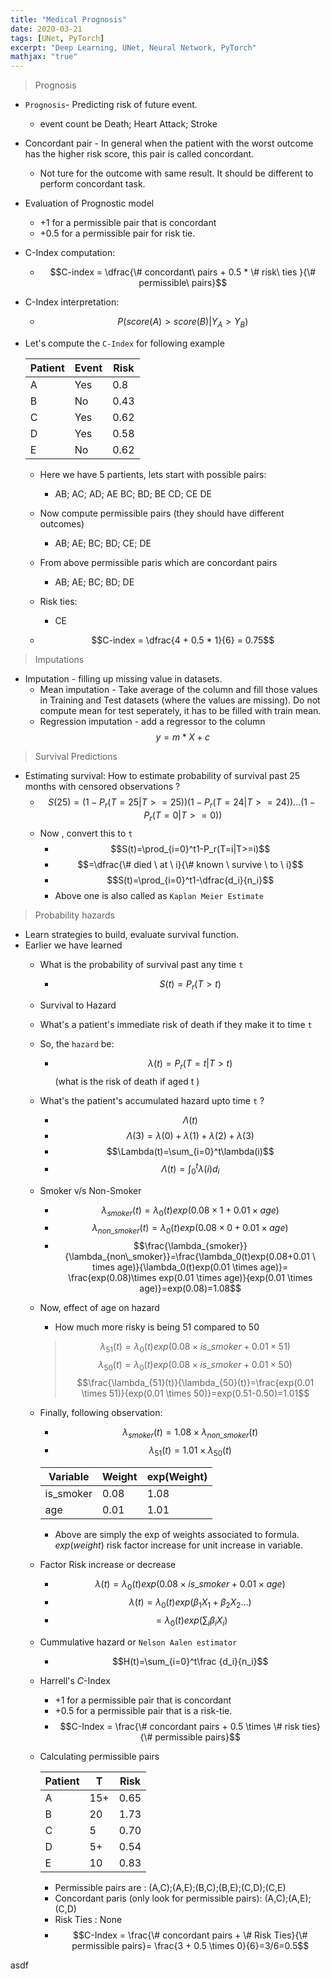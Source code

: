 ```yaml
---
title: "Medical Prognosis"
date: 2020-03-21
tags: [UNet, PyTorch]
excerpt: "Deep Learning, UNet, Neural Network, PyTorch"
mathjax: "true"
---
```




> Prognosis

- `Prognosis`- Predicting risk of future event.
  - event count be Death; Heart Attack; Stroke
- Concordant pair - In general when the patient with the worst outcome has the higher risk score, this pair is called concordant. 
  - Not ture for the outcome with same result. It should be different to perform concordant task.
- Evaluation of Prognostic model
  - +1 for a permissible pair that is concordant
  - +0.5 for a permissible pair for risk tie.
- C-Index computation:
  - $$C-index = \dfrac{\# concordant\ pairs + 0.5 * \# risk\ ties }{\# permissible\ pairs}$$
- C-Index interpretation:
  - $$ P(score(A) > score(B) | Y_A>Y_B) $$
- Let's compute the `C-Index` for following example

    |Patient   | Event  | Risk |
    |----------|--------|--------|
    |A|Yes|0.8
    |B|No|0.43
    |C|Yes|0.62
    |D|Yes|0.58
    |E|No|0.62
    
  - Here we have 5 partients, lets start with possible pairs:
    - AB; AC; AD; AE
          BC; BD; BE
              CD; CE
                  DE
  - Now compute permissible pairs (they should have different outcomes)
    - AB; AE; BC; BD; CE; DE
  - From above permissible paris which are concordant pairs
    - AB; AE; BC; BD; DE
  - Risk ties:
    - CE

  - $$C-index = \dfrac{4 + 0.5 * 1}{6} = 0.75$$


> Imputations

- Imputation - filling up missing value in datasets.
  - Mean imputation - Take average of the column and fill those values in Training and Test datasets (where the values are missing). Do not compute mean for test seperately, it has to be filled with train mean.
  - Regression imputation - add a regressor to the column $$y = m * X + c$$


> Survival Predictions

- Estimating survival: How to estimate probability of survival past 25 months with censored observations ?
  - $$S(25) = (1-P_r(T=25|T>=25))(1-P_r(T=24|T>=24))...(1-P_r(T=0|T>=0))$$
  - Now , convert this to `t` 
    - $$S(t)=\prod_{i=0}^t1-P_r(T=i|T>=i)$$
    - $$=\dfrac{\# died \ at \ i}{\# known \ survive \ to \ i}$$
    - $$S(t)=\prod_{i=0}^t1-\dfrac{d_i}{n_i}$$
    - Above one is also called as `Kaplan Meier Estimate`



> Probability hazards

- Learn strategies to build, evaluate survival function.
- Earlier we have learned
  - What is the probability of survival past any time `t`
    - $$S(t)=P_r(T>t)$$
  - Survival to Hazard
  - What's a patient's immediate risk of death if they make it to time `t`
  - So, the `hazard` be:
    - $$\lambda(t) = P_r(T=t|T\gt t)$$  (what is the risk of death if aged t )
  - What's the patient's accumulated hazard upto time `t` ?
    - $$\Lambda(t)$$
    - $$\Lambda(3)=\lambda(0)+\lambda(1)+\lambda(2)+\lambda(3)$$
    - $$\Lambda(t)=\sum_{i=0}^t\lambda(i)$$
    - $$\Lambda(t)=\int_0^t\lambda(i) d_i$$
  - Smoker v/s Non-Smoker
    - $$\lambda_{smoker}(t)=\lambda_0(t)exp(0.08 \times 1 + 0.01 \times age)$$
    - $$\lambda_{non\_smoker}(t)=\lambda_0(t)exp(0.08 \times 0 + 0.01 \times age)$$
    - $$\frac{\lambda_{smoker}}{\lambda_{non\_smoker}}=\frac{\lambda_0(t)exp(0.08+0.01 \ times age)}{\lambda_0(t)exp(0.01 \times age)}= \frac{exp(0.08)\times exp(0.01 \times age)}{exp(0.01 \times age)}=exp(0.08)=1.08$$
  - Now, effect of age on hazard
    - How much more risky is being 51 compared to 50
    > $$\lambda_{51}(t)=\lambda_0(t)exp(0.08 \times is\_smoker + 0.01 \times 51)$$
    > $$\lambda_{50}(t)=\lambda_0(t)exp(0.08 \times is\_smoker + 0.01 \times 50)$$
    > $$\frac{\lambda_{51}(t)}{\lambda_{50}(t)}=\frac{exp(0.01 \times 51)}{exp(0.01 \times 50)}=exp(0.51-0.50)=1.01$$
  - Finally, following observation:
    - $$\lambda_{smoker}(t)= 1.08 \times \lambda_{non\_smoker}(t)$$
    - $$\lambda_{51}(t)=1.01 \times \lambda_{50}(t)$$
    
    |Variable    |Weight        |exp(Weight)
    |------------|--------------|-----------
    |is_smoker   |0.08          |1.08
    |age         |0.01          |1.01
    
    - Above are simply the exp of weights associated to formula. $exp(weight)$ risk factor increase for unit increase in variable.
  - Factor Risk increase or decrease
    - $$\lambda(t)=\lambda_0(t)exp(0.08 \times is\_smoker + 0.01 \times age)$$
    - $$\lambda(t)=\lambda_0(t)exp(\beta_1X_1+\beta_2X_2...)$$
    - $$= \lambda_0(t)exp(\sum_i\beta_iX_i)$$
  - Cummulative hazard or `Nelson Aalen estimator`
    - $$H(t)=\sum_{i=0}^t\frac {d_i}{n_i}$$
  - Harrell's *C*-Index
    - +1 for a permissible pair that is concordant
    - +0.5 for a permissible pair that is a risk-tie.
    - $$C-Index = \frac{\# concordant pairs + 0.5 \times \# risk ties}{\# permissible pairs}$$
  - Calculating permissible pairs
  
    |Patient|T        |Risk
    |-------|---------|----
    |A      |15+      |0.65
    |B      |20       |1.73
    |C      |5        |0.70
    |D      |5+       |0.54
    |E      |10       |0.83
    
    - Permissible pairs are : (A,C);(A,E);(B,C);(B,E);(C,D);(C,E)
    - Concordant paris (only look for permissible pairs): (A,C);(A,E);(C,D)
    - Risk Ties : None
    - $$C-Index = \frac{\# concordant pairs + \# Risk Ties}{\# permissible pairs}= \frac{3 + 0.5 \times 0}{6}=3/6=0.5$$ 




















asdf
